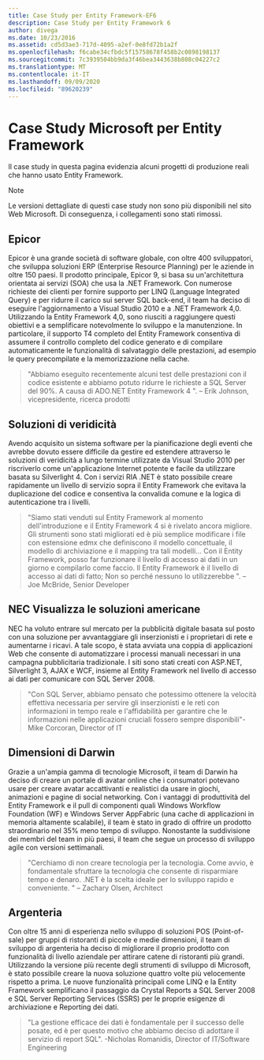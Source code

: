 ```yaml
---
title: Case Study per Entity Framework-EF6
description: Case Study per Entity Framework 6
author: divega
ms.date: 10/23/2016
ms.assetid: cd5d3ae3-717d-4095-a2ef-0e8fd72b1a2f
ms.openlocfilehash: f6cabe34cfbdc5f15758678f458b2c0898198137
ms.sourcegitcommit: 7c3939504bb9da3f46bea3443638b808c04227c2
ms.translationtype: MT
ms.contentlocale: it-IT
ms.lasthandoff: 09/09/2020
ms.locfileid: "89620239"
---
```

# <a name="microsoft-case-studies-for-entity-framework"></a>Case Study Microsoft per Entity Framework
Il case study in questa pagina evidenzia alcuni progetti di produzione reali che hanno usato Entity Framework.
> [!NOTE]
> Le versioni dettagliate di questi case study non sono più disponibili nel sito Web Microsoft. Di conseguenza, i collegamenti sono stati rimossi.

## <a name="epicor"></a>Epicor
Epicor è una grande società di software globale, con oltre 400 sviluppatori, che sviluppa soluzioni ERP (Enterprise Resource Planning) per le aziende in oltre 150 paesi.
Il prodotto principale, Epicor 9, si basa su un'architettura orientata ai servizi (SOA) che usa la .NET Framework.
Con numerose richieste dei clienti per fornire supporto per LINQ (Language Integrated Query) e per ridurre il carico sui server SQL back-end, il team ha deciso di eseguire l'aggiornamento a Visual Studio 2010 e a .NET Framework 4,0.
Utilizzando la Entity Framework 4,0, sono riusciti a raggiungere questi obiettivi e a semplificare notevolmente lo sviluppo e la manutenzione.
In particolare, il supporto T4 completo del Entity Framework consentiva di assumere il controllo completo del codice generato e di compilare automaticamente le funzionalità di salvataggio delle prestazioni, ad esempio le query precompilate e la memorizzazione nella cache.

> "Abbiamo eseguito recentemente alcuni test delle prestazioni con il codice esistente e abbiamo potuto ridurre le richieste a SQL Server del 90%.
A causa di ADO.NET Entity Framework 4 ". – Erik Johnson, vicepresidente, ricerca prodotti  

## <a name="veracity-solutions"></a>Soluzioni di veridicità
Avendo acquisito un sistema software per la pianificazione degli eventi che avrebbe dovuto essere difficile da gestire ed estendere attraverso le soluzioni di veridicità a lungo termine utilizzate da Visual Studio 2010 per riscriverlo come un'applicazione Internet potente e facile da utilizzare basata su Silverlight 4.
Con i servizi RIA .NET è stato possibile creare rapidamente un livello di servizio sopra il Entity Framework che evitava la duplicazione del codice e consentiva la convalida comune e la logica di autenticazione tra i livelli.  

> "Siamo stati venduti sul Entity Framework al momento dell'introduzione e il Entity Framework 4 si è rivelato ancora migliore.
Gli strumenti sono stati migliorati ed è più semplice modificare i file con estensione edmx che definiscono il modello concettuale, il modello di archiviazione e il mapping tra tali modelli... Con il Entity Framework, posso far funzionare il livello di accesso ai dati in un giorno e compilarlo come faccio.
Il Entity Framework è il livello di accesso ai dati di fatto; Non so perché nessuno lo utilizzerebbe ". – Joe McBride, Senior Developer

## <a name="nec-display-solutions-of-america"></a>NEC Visualizza le soluzioni americane
NEC ha voluto entrare sul mercato per la pubblicità digitale basata sul posto con una soluzione per avvantaggiare gli inserzionisti e i proprietari di rete e aumentarne i ricavi.
A tale scopo, è stata avviata una coppia di applicazioni Web che consente di automatizzare i processi manuali necessari in una campagna pubblicitaria tradizionale.
I siti sono stati creati con ASP.NET, Silverlight 3, AJAX e WCF, insieme al Entity Framework nel livello di accesso ai dati per comunicare con SQL Server 2008.

> "Con SQL Server, abbiamo pensato che potessimo ottenere la velocità effettiva necessaria per servire gli inserzionisti e le reti con informazioni in tempo reale e l'affidabilità per garantire che le informazioni nelle applicazioni cruciali fossero sempre disponibili"-Mike Corcoran, Director of IT

## <a name="darwin-dimensions"></a>Dimensioni di Darwin
Grazie a un'ampia gamma di tecnologie Microsoft, il team di Darwin ha deciso di creare un portale di avatar online che i consumatori potevano usare per creare avatar accattivanti e realistici da usare in giochi, animazioni e pagine di social networking.
Con i vantaggi di produttività del Entity Framework e il pull di componenti quali Windows Workflow Foundation (WF) e Windows Server AppFabric (una cache di applicazioni in memoria altamente scalabile), il team è stato in grado di offrire un prodotto straordinario nel 35% meno tempo di sviluppo.
Nonostante la suddivisione dei membri del team in più paesi, il team che segue un processo di sviluppo agile con versioni settimanali.

 > "Cerchiamo di non creare tecnologia per la tecnologia. Come avvio, è fondamentale sfruttare la tecnologia che consente di risparmiare tempo e denaro.
 .NET è la scelta ideale per lo sviluppo rapido e conveniente. " – Zachary Olsen, Architect  

## <a name="silverware"></a>Argenteria
Con oltre 15 anni di esperienza nello sviluppo di soluzioni POS (Point-of-sale) per gruppi di ristoranti di piccole e medie dimensioni, il team di sviluppo di argenteria ha deciso di migliorare il proprio prodotto con funzionalità di livello aziendale per attirare catene di ristoranti più grandi.
Utilizzando la versione più recente degli strumenti di sviluppo di Microsoft, è stato possibile creare la nuova soluzione quattro volte più velocemente rispetto a prima.
Le nuove funzionalità principali come LINQ e la Entity Framework semplificano il passaggio da Crystal Reports a SQL Server 2008 e SQL Server Reporting Services (SSRS) per le proprie esigenze di archiviazione e Reporting dei dati.

> "La gestione efficace dei dati è fondamentale per il successo delle posate, ed è per questo motivo che abbiamo deciso di adottare il servizio di report SQL". -Nicholas Romanidis, Director of IT/Software Engineering
